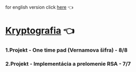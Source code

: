 for english version click [here](README-en.md) :point_left:

# [Kryptografia](https://www.fit.vut.cz/study/course/13394/.cs) :point_left:

### 1.Projekt - One time pad (Vernamova šifra) - 8/8
### 2.Projekt - Implementácia a prelomenie RSA - 7/7